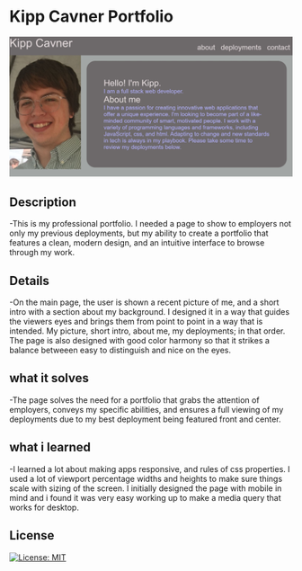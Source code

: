 # Kipp Cavner Portfolio
<img src=".\assets\portfolio.JPG" alt="Alt text" title="Optional title">

## Description
-This is my professional portfolio. I needed a page to show to employers not only my previous deployments, but my ability to create a portfolio that features a clean, modern design, and an intuitive interface to browse through my work. 
## Details
-On the main page, the user is shown a recent picture of me, and a short intro with a section about my background. I designed it in a way that guides the viewers eyes and brings them from point to point in a way that is intended. My picture, short intro, about me, my deployments; in that order. The page is also designed with good color harmony so that it strikes a balance betweeen easy to distinguish and nice on the eyes. 
## what it solves
-The page solves the need for a portfolio that grabs the attention of employers, conveys my specific abilities, and ensures a full viewing of my deployments due to my best deployment being featured front and center.
## what i learned
-I learned a lot about making apps responsive, and rules of css properties. I used a lot of viewport percentage widths and heights to make sure things scale with sizing of the screen. I initially designed the page with mobile in mind and i found it was very easy working up to make a media query that works for desktop.

## License

[![License: MIT](https://img.shields.io/badge/License-MIT-yellow.svg)](https://opensource.org/licenses/MIT)